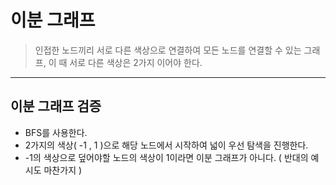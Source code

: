 # 이분 그래프

> 인접한 노드끼리 서로 다른 색상으로 연결하여 모든 노드를 연결할 수 있는 그래프, 이 때 서로 다른 색상은 2가지 이어야 한다.

---

## 이분 그래프 검증

- BFS를 사용한다.
- 2가지의 색상( -1 , 1 )으로 해당 노드에서 시작하여 넓이 우선 탐색을 진행한다.
- -1의 색상으로 덮어야할 노드의 색상이 1이라면 이분 그래프가 아니다. ( 반대의 예시도 마찬가지 )

